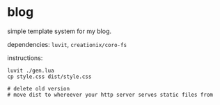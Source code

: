# blog

simple template system for my blog.

dependencies: `luvit`, `creationix/coro-fs`

instructions:

```
luvit ./gen.lua
cp style.css dist/style.css

# delete old version
# move dist to whereever your http server serves static files from
```
